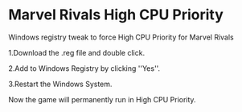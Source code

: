 # Marvel Rivals High CPU Priority
Windows registry tweak to force High CPU Priority for Marvel Rivals

1.Download the .reg file and double click.

2.Add to Windows Registry by clicking ''Yes''.

3.Restart the Windows System.

Now the game will permanently run in High CPU Priority.
